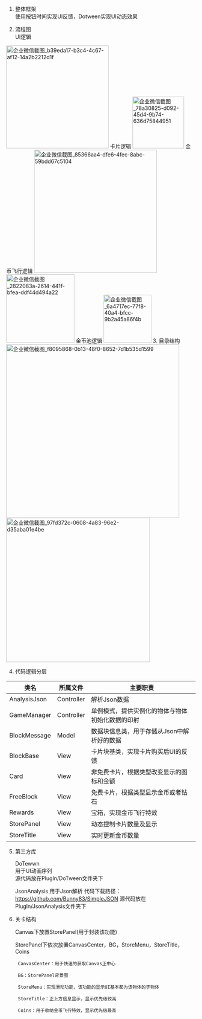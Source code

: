 1. 整体框架 <br>
  使用按钮时间实现UI反馈，Dotween实现UI动态效果
  
2. 流程图<br>
  UI逻辑
  <img width="272" alt="企业微信截图_b39eda17-b3c4-4c67-af12-14a2b2212d1f" src="https://user-images.githubusercontent.com/93114635/141254207-c68f2a22-5496-46ea-8c2d-ede3943e701e.png">
  卡片逻辑
  <img width="137" alt="企业微信截图_78a30825-d092-45d4-9b74-636d75844951" src="https://user-images.githubusercontent.com/93114635/141254244-d6c8043b-c9cf-446f-b030-9a6b077c9ffd.png">
  金币飞行逻辑
  <img width="326" alt="企业微信截图_85366aa4-dfe6-4fec-8abc-59bdd67c5104" src="https://user-images.githubusercontent.com/93114635/141254357-05c0beed-4045-454f-9cc9-44a28028e562.png">
  <img width="181" alt="企业微信截图_2822083a-2614-441f-bfea-ddf44d494a22" src="https://user-images.githubusercontent.com/93114635/141254400-66928229-1403-4e35-a4d4-bd2c504a856f.png">
  金币池逻辑
  <img width="127" alt="企业微信截图_6a4717ec-77f8-40a4-bfcc-9b2a45a86f4b" src="https://user-images.githubusercontent.com/93114635/141254487-8588b5c3-26d3-42c1-a1de-2ab4a2bf2b24.png">
3. 目录结构
<img width="460" alt="企业微信截图_f8095868-0b13-48f0-8652-7d1b535d1599" src="https://user-images.githubusercontent.com/93114635/140706974-0aa0791f-11bf-40f6-a498-69841e86fc96.png">
<img width="382" alt="企业微信截图_97fd372c-0608-4a83-96e2-d35aba01e4be" src="https://user-images.githubusercontent.com/93114635/140706994-abe83cea-772c-4fdb-a096-42163d22efb6.png">



4. 代码逻辑分层

| 类名 | 所属文件 | 主要职责 |
|-----|---------|--------|
| AnalysisJson | Controller | 解析Json数据 |
|GameManager | Controller | 单例模式，提供实例化的物体与物体初始化数据的印射 |
| BlockMessage | Model | 数据块信息类，用于存储从Json中解析好的数据 |
| BlockBase | View | 卡片块基类，实现卡片购买后UI的反馈 |
| Card | View | 非免费卡片，根据类型改变显示的图标和金额 |
| FreeBlock | View | 免费卡片，根据类型显示金币或者钻石 |
| Rewards | View | 宝箱，实现金币飞行特效 |
| StorePanel | View | 动态控制卡片数量及显示 |
| StoreTitle | View | 实时更新金币数量 |

5. 第三方库<br>

    DoTewwn<br>
    用于UI动画序列<br>
    源代码放在PlugIn/DoTween文件夹下<br>
    
    JsonAnalysis
    用于Json解析
    代码下载路径： https://github.com/Bunny83/SimpleJSON
    源代码放在PlugIn/JsonAnalysis文件夹下
    
6. 关卡结构<br>

    Canvas下放置StorePanel(用于封装该功能)
    
    StorePanel下依次放置CanvasCenter，BG，StoreMenu，StoreTitle，Coins
        
        CanvasCenter：用于快速的获取Canvas正中心
        
        BG：StorePanel背景图
        
        StoreMenu：实现滑动功能，该功能的显示UI基本都为该物体的子物体
        
        StoreTitle：正上方信息显示，显示优先级较高
        
        Coins：用于收纳金币飞行特效，显示优先级最高
